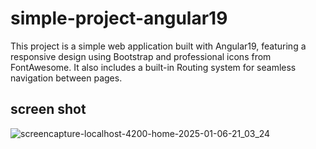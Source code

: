 # simple-project-angular19
This project is a simple web application built with Angular19, featuring a responsive design using Bootstrap and professional icons from FontAwesome. It also includes a built-in Routing system for seamless navigation between pages.
## screen shot
![screencapture-localhost-4200-home-2025-01-06-21_03_24](https://github.com/user-attachments/assets/90ba9af0-05ff-45ab-9fcf-dea7719667fe)
